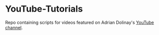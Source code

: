 # YouTube-Tutorials

Repo containing scripts for videos featured on Adrian Dolinay's [YouTube channel](https://www.youtube.com/c/AdrianDolinay1).

